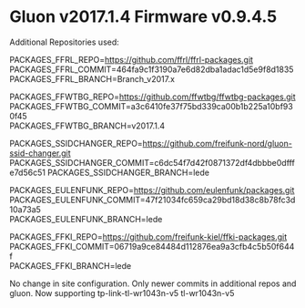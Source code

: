 # Gluon v2017.1.4 Firmware v0.9.4.5

Additional Repositories used:

PACKAGES_FFRL_REPO=https://github.com/ffrl/ffrl-packages.git
PACKAGES_FFRL_COMMIT=464fa9c1f3190a7e6d82dba1adac1d5e9f8d1835      
PACKAGES_FFRL_BRANCH=Branch_v2017.x

PACKAGES_FFWTBG_REPO=https://github.com/ffwtbg/ffwtbg-packages.git
PACKAGES_FFWTBG_COMMIT=a3c6410fe37f75bd339ca00b1b225a10bf930f45    
PACKAGES_FFWTBG_BRANCH=v2017.1.4

PACKAGES_SSIDCHANGER_REPO=https://github.com/freifunk-nord/gluon-ssid-changer.git
PACKAGES_SSIDCHANGER_COMMIT=c6dc54f7d42f0871372df4dbbbe0dfffe7d56c51
PACKAGES_SSIDCHANGER_BRANCH=lede

PACKAGES_EULENFUNK_REPO=https://github.com/eulenfunk/packages.git
PACKAGES_EULENFUNK_COMMIT=47f21034fc659ca29bd18d38c8b78fc3d10a73a5  
PACKAGES_EULENFUNK_BRANCH=lede

PACKAGES_FFKI_REPO=https://github.com/freifunk-kiel/ffki-packages.git
PACKAGES_FFKI_COMMIT=06719a9ce84484d112876ea9a3cfb4c5b50f644f      
PACKAGES_FFKI_BRANCH=lede

No change in site configuration. 
Only newer commits in additional repos and gluon. 
Now supporting tp-link-tl-wr1043n-v5 tl-wr1043n-v5